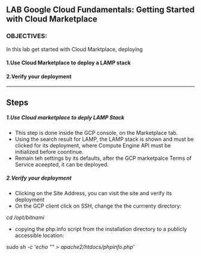 ## LAB Google Cloud Fundamentals: Getting Started with Cloud Marketplace

### OBJECTIVES:
In this lab get started with Cloud Marktplace, deploying

#### 1.Use Cloud Marketplace to deploy a LAMP stack
#### 2.Verify your deployment
***

## Steps
##### 1.Use Cloud marketplace to deply LAMP Stack
- This step is done inside the GCP console, on the Marketplace tab. 
- Using the search result for LAMP, the LAMP stack is shown and must be clicked for its deployment, where Compute Engine API must be initialized before coontinue.
- Remain teh settings by its defaults, after the GCP marketpalce Terms of Service aceepted, it can be deployed.

##### 2.Verify your deployment
- Clicking on the Site Address, you can visit the site and verify its deployment
- On the GCP client  click on SSH, change the  the currrenty directory:

*cd /opt/bitnami*

- copying the php.info script from the installation directory to a publicly accessible location:

*sudo sh -c 'echo "<?php phpinfo(); ?>" > apache2/htdocs/phpinfo.php'*

